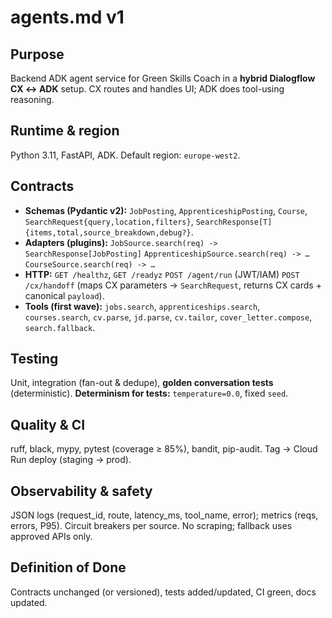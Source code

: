 # agents.md v1

## Purpose

Backend ADK agent service for Green Skills Coach in a **hybrid Dialogflow CX ↔ ADK** setup. CX routes and handles UI; ADK does tool-using reasoning.

## Runtime & region

Python 3.11, FastAPI, ADK. Default region: `europe-west2`.

## Contracts

* **Schemas (Pydantic v2):** `JobPosting`, `ApprenticeshipPosting`, `Course`, `SearchRequest{query,location,filters}`, `SearchResponse[T]{items,total,source_breakdown,debug?}`.
* **Adapters (plugins):**
  `JobSource.search(req) -> SearchResponse[JobPosting]`
  `ApprenticeshipSource.search(req) -> …`
  `CourseSource.search(req) -> …`
* **HTTP:**
  `GET /healthz`, `GET /readyz`
  `POST /agent/run` (JWT/IAM)
  `POST /cx/handoff` (maps CX parameters → `SearchRequest`, returns CX cards + canonical `payload`).
* **Tools (first wave):** `jobs.search`, `apprenticeships.search`, `courses.search`, `cv.parse`, `jd.parse`, `cv.tailor`, `cover_letter.compose`, `search.fallback`.

## Testing

Unit, integration (fan-out & dedupe), **golden conversation tests** (deterministic). **Determinism for tests:** `temperature=0.0`, fixed `seed`.

## Quality & CI

ruff, black, mypy, pytest (coverage ≥ 85%), bandit, pip-audit. Tag → Cloud Run deploy (staging → prod).

## Observability & safety

JSON logs (request\_id, route, latency\_ms, tool\_name, error); metrics (reqs, errors, P95). Circuit breakers per source. No scraping; fallback uses approved APIs only.

## Definition of Done

Contracts unchanged (or versioned), tests added/updated, CI green, docs updated.
